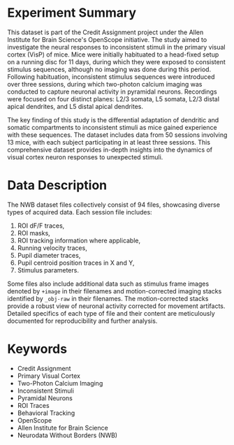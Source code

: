 # Experiment Summary

This dataset is part of the Credit Assignment project under the Allen Institute for Brain Science's OpenScope initiative. The study aimed to investigate the neural responses to inconsistent stimuli in the primary visual cortex (VisP) of mice. Mice were initially habituated to a head-fixed setup on a running disc for 11 days, during which they were exposed to consistent stimulus sequences, although no imaging was done during this period. Following habituation, inconsistent stimulus sequences were introduced over three sessions, during which two-photon calcium imaging was conducted to capture neuronal activity in pyramidal neurons. Recordings were focused on four distinct planes: L2/3 somata, L5 somata, L2/3 distal apical dendrites, and L5 distal apical dendrites.

The key finding of this study is the differential adaptation of dendritic and somatic compartments to inconsistent stimuli as mice gained experience with these sequences. The dataset includes data from 50 sessions involving 13 mice, with each subject participating in at least three sessions. This comprehensive dataset provides in-depth insights into the dynamics of visual cortex neuron responses to unexpected stimuli.

# Data Description

The NWB dataset files collectively consist of 94 files, showcasing diverse types of acquired data. Each session file includes:
1. ROI dF/F traces,
2. ROI masks,
3. ROI tracking information where applicable,
4. Running velocity traces,
5. Pupil diameter traces,
6. Pupil centroid position traces in X and Y,
7. Stimulus parameters.

Some files also include additional data such as stimulus frame images denoted by `+image` in their filenames and motion-corrected imaging stacks identified by `_obj-raw` in their filenames. The motion-corrected stacks provide a robust view of neuronal activity corrected for movement artifacts. Detailed specifics of each type of file and their content are meticulously documented for reproducibility and further analysis.

# Keywords
- Credit Assignment
- Primary Visual Cortex
- Two-Photon Calcium Imaging
- Inconsistent Stimuli
- Pyramidal Neurons
- ROI Traces
- Behavioral Tracking
- OpenScope
- Allen Institute for Brain Science
- Neurodata Without Borders (NWB)